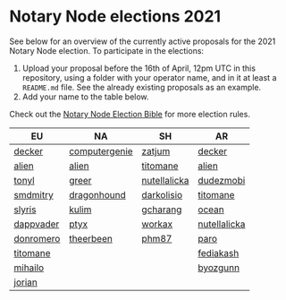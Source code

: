 # Notary Node elections 2021

See below for an overview of the currently active proposals for the 2021 Notary Node election.
To participate in the elections:

1. Upload your proposal before the 16th of April, 12pm UTC in this repository, using a folder with your operator name, and in it at least a `README.md` file. See the already existing proposals as an example.
2. Add your name to the table below.

Check out the [Notary Node Election Bible](https://github.com/KomodoPlatform/dPoW/blob/dev/doc/bible.md) for more election rules.

| EU                               | NA                                       | SH                                     | AR                                     |
| -------------------------------- | ---------------------------------------- | -------------------------------------- | -------------------------------------- |
| [decker](decker/README.md)       | [computergenie](computergenie/README.md) | [zatjum](zatjum/README.md)             | [decker](decker/README.md)             |
| [alien](alien/README.md)         | [alien](alien/README.md)                 | [titomane](titomane/README.md)         | [alien](alien/README.md)               |
| [tonyl](tonyl/README.md)         | [greer](greer/README.md)                 | [nutellalicka](nutellalicka/README.md) | [dudezmobi](dudezmobi/README.md)       |
| [smdmitry](smdmitry/README.md)   | [dragonhound](dragonhound/README.md)     | [darkolisio](darkolisio/README.md)     | [titomane](titomane/README.md)         |
| [slyris](slyris/README.md)       | [kulim](kulim/README.md)                 | [gcharang](gcharang/README.md)         | [ocean](ocean/README.md)               |
| [dappvader](dappvader/README.md) | [ptyx](ptyx/README.md)                   | [workax](workax/README.md)             | [nutellalicka](nutellalicka/README.md) |
| [donromero](donromero/README.md) | [theerbeen](theerbeen/README.md)         | [phm87](phm87/README.md)               | [paro](paro/README.md)                 |
| [titomane](titomane/README.md)   |                                          |                                        | [fediakash](fediakash/README.md)       |
| [mihailo](mihailo/README.md)     |                                          |                                        | [byozgunn](byozgunn/README.md)         |
| [jorian](jorian/README.md)       |                                          |                                        |                                        |
